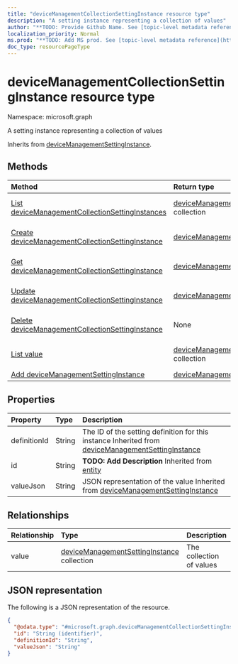 ```yaml
---
title: "deviceManagementCollectionSettingInstance resource type"
description: "A setting instance representing a collection of values"
author: "**TODO: Provide Github Name. See [topic-level metadata reference](https://msgo.azurewebsites.net/add/document/guidelines/metadata.html#topic-level-metadata)**"
localization_priority: Normal
ms.prod: "**TODO: Add MS prod. See [topic-level metadata reference](https://msgo.azurewebsites.net/add/document/guidelines/metadata.html#topic-level-metadata)**"
doc_type: resourcePageType
---
```


# deviceManagementCollectionSettingInstance resource type

Namespace: microsoft.graph



A setting instance representing a collection of values


Inherits from [deviceManagementSettingInstance](../resources/devicemanagementsettinginstance.md).

## Methods
|Method|Return type|Description|
|:---|:---|:---|
|[List deviceManagementCollectionSettingInstances](../api/devicemanagementcollectionsettinginstance-list.md)|[deviceManagementCollectionSettingInstance](../resources/devicemanagementcollectionsettinginstance.md) collection|Get a list of the [deviceManagementCollectionSettingInstance](../resources/devicemanagementcollectionsettinginstance.md) objects and their properties.|
|[Create deviceManagementCollectionSettingInstance](../api/devicemanagementcollectionsettinginstance-create.md)|[deviceManagementCollectionSettingInstance](../resources/devicemanagementcollectionsettinginstance.md)|Create a new [deviceManagementCollectionSettingInstance](../resources/devicemanagementcollectionsettinginstance.md) object.|
|[Get deviceManagementCollectionSettingInstance](../api/devicemanagementcollectionsettinginstance-get.md)|[deviceManagementCollectionSettingInstance](../resources/devicemanagementcollectionsettinginstance.md)|Read the properties and relationships of a [deviceManagementCollectionSettingInstance](../resources/devicemanagementcollectionsettinginstance.md) object.|
|[Update deviceManagementCollectionSettingInstance](../api/devicemanagementcollectionsettinginstance-update.md)|[deviceManagementCollectionSettingInstance](../resources/devicemanagementcollectionsettinginstance.md)|Update the properties of a [deviceManagementCollectionSettingInstance](../resources/devicemanagementcollectionsettinginstance.md) object.|
|[Delete deviceManagementCollectionSettingInstance](../api/devicemanagementcollectionsettinginstance-delete.md)|None|Deletes a [deviceManagementCollectionSettingInstance](../resources/devicemanagementcollectionsettinginstance.md) object.|
|[List value](../api/devicemanagementcollectionsettinginstance-list-value.md)|[deviceManagementSettingInstance](../resources/devicemanagementsettinginstance.md) collection|Get the deviceManagementSettingInstance resources from the value navigation property.|
|[Add deviceManagementSettingInstance](../api/devicemanagementcollectionsettinginstance-post-value.md)|[deviceManagementSettingInstance](../resources/devicemanagementsettinginstance.md)|Add value by posting to the value collection.|

## Properties
|Property|Type|Description|
|:---|:---|:---|
|definitionId|String|The ID of the setting definition for this instance Inherited from [deviceManagementSettingInstance](../resources/devicemanagementsettinginstance.md)|
|id|String|**TODO: Add Description** Inherited from [entity](../resources/entity.md)|
|valueJson|String|JSON representation of the value Inherited from [deviceManagementSettingInstance](../resources/devicemanagementsettinginstance.md)|

## Relationships
|Relationship|Type|Description|
|:---|:---|:---|
|value|[deviceManagementSettingInstance](../resources/devicemanagementsettinginstance.md) collection|The collection of values|

## JSON representation
The following is a JSON representation of the resource.
<!-- {
  "blockType": "resource",
  "keyProperty": "id",
  "@odata.type": "microsoft.graph.deviceManagementCollectionSettingInstance",
  "baseType": "microsoft.graph.deviceManagementSettingInstance",
  "openType": false
}
-->
``` json
{
  "@odata.type": "#microsoft.graph.deviceManagementCollectionSettingInstance",
  "id": "String (identifier)",
  "definitionId": "String",
  "valueJson": "String"
}
```

